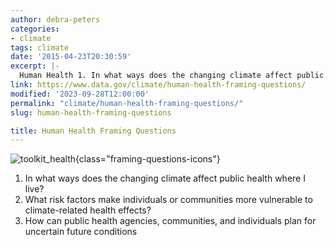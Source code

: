 ```yaml
---
author: debra-peters
categories:
- climate
tags: climate
date: '2015-04-23T20:30:59'
excerpt: |-
  Human Health 1. In what ways does the changing climate affect public health where I live? 2. What risk factors make individuals or communities more vulnerable to climate-related health effects? 3. How can public health agencies, communities, and individuals plan...
link: https://www.data.gov/climate/human-health-framing-questions/
modified: '2023-09-28T12:00:00'
permalink: "climate/human-health-framing-questions/"
slug: human-health-framing-questions

title: Human Health Framing Questions
---
```


![toolkit_health](https://s3-us-gov-west-1.amazonaws.com/cg-0817d6e3-93c4-4de8-8b32-da6919464e61/toolkit_health-1024x1024.png){class="framing-questions-icons"}

1.  In what ways does the changing climate affect public health where I live?
2.  What risk factors make individuals or communities more vulnerable to climate-related health effects?
3.  How can public health agencies, communities, and individuals plan for uncertain future conditions
